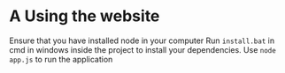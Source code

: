 # A Using the website

Ensure that you have installed node in your computer
Run `install.bat` in cmd in windows inside the project to install your dependencies.
Use `node app.js` to run the application

